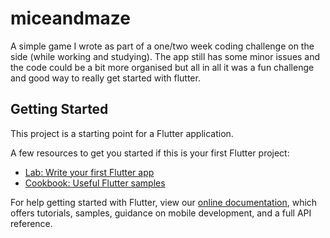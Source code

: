 # miceandmaze

A simple game I wrote as part of a one/two week coding challenge on the side (while working and studying).
The app still has some minor issues and the code could be a bit more organised but all in all it was a fun 
challenge and good way to really get started with flutter. 

## Getting Started

This project is a starting point for a Flutter application.

A few resources to get you started if this is your first Flutter project:

- [Lab: Write your first Flutter app](https://flutter.dev/docs/get-started/codelab)
- [Cookbook: Useful Flutter samples](https://flutter.dev/docs/cookbook)

For help getting started with Flutter, view our
[online documentation](https://flutter.dev/docs), which offers tutorials,
samples, guidance on mobile development, and a full API reference.
